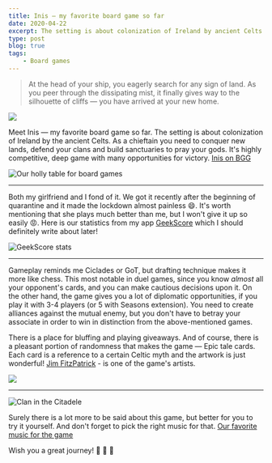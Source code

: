 ```yaml
---
title: Inis — my favorite board game so far
date: 2020-04-22
excerpt: The setting is about colonization of Ireland by ancient Celts. Being a chieftain, you need to conquest new lands, protect your clans and build sanctuaries to pray your gods
type: post
blog: true
tags:
    - Board games
---
```


> At the head of your ship, you eagerly search for any sign of land. As
> you peer through the dissipating mist, it finally gives way to the
> silhouette of cliffs — you have arrived at your new home.

![](https://cdn.1j1ju.com/thumbs/game-lg/medias/1b/d9/5c-inis-2018-cover.jpeg)

Meet Inis —  my favorite board game so far. The setting is about colonization of Ireland by the ancient Celts. As a chieftain you need to conquer new lands, defend your clans and build sanctuaries to pray your gods. It's highly competitive, deep game with many opportunities for victory.
 [Inis on BGG](https://boardgamegeek.com/boardgame/155821/inis)

![Our holly table for board games](https://i.ibb.co/FxZq6V0/IMG-20200419-180445-336.jpg)

---

Both my girlfriend and I fond of it. We got it recently after the beginning of quarantine and it made the lockdown almost painless 😄. It's worth mentioning that she plays much better than me, but I won't give it up so easily 😡. Here is our statistics from my app [GeekScore](https://geekscore.netlify.com/) which I should definitely write about later!

![GeekScore stats](https://i.ibb.co/P6SDCdg/Webp-net-resizeimage-1.jpg)

---

Gameplay reminds me Ciclades or GoT, but drafting technique makes it more like chess. This most notable in duel games, since you know *almost* all your opponent's cards, and you can make cautious decisions upon it.
On the other hand, the game gives you a lot of diplomatic opportunities, if you play it with 3-4 players (or 5 with Seasons extension). You need to create alliances against the mutual enemy, but  you don't have to betray your associate in order to win in distinction from the above-mentioned games.

There is a place for bluffing and playing giveaways. And of course, there is a pleasant portion of randomness that makes the game — Epic tale cards. Each card is a reference to a certain Celtic myth and the artwork is just wonderful! [Jim FitzPatrick](https://www.jimfitzpatrick.com/) - is one of the game's artists.

![](https://images-cdn.asmodee.us/filer_public/db/47/db474f85-be6e-4b30-82ef-8f041e0ca0c2/ini01_card_deirdres-beauty.png)

---

![Clan in the Citadele](https://i.ibb.co/TgXgFWd/200033200856-33868.jpg)

Surely there is a lot more to be said about this game, but better for you to try it yourself. And don't forget to pick the right music for that.  [Our favorite music for the game ](https://www.youtube.com/watch?v=nVRqq947lNo)

Wish you a great journey!  🎲 🎲 🎲
